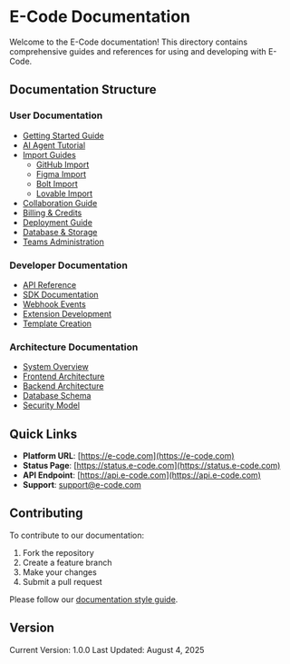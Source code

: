 # E-Code Documentation

Welcome to the E-Code documentation! This directory contains comprehensive guides and references for using and developing with E-Code.

## Documentation Structure

### User Documentation
- [Getting Started Guide](./getting-started.md)
- [AI Agent Tutorial](./ai-agent-tutorial.md)
- [Import Guides](./import-guides/)
  - [GitHub Import](./import-guides/github.md)
  - [Figma Import](./import-guides/figma.md)
  - [Bolt Import](./import-guides/bolt.md)
  - [Lovable Import](./import-guides/lovable.md)
- [Collaboration Guide](./collaboration.md)
- [Billing & Credits](./billing.md)
- [Deployment Guide](./deployment.md)
- [Database & Storage](./database-storage.md)
- [Teams Administration](./teams.md)

### Developer Documentation
- [API Reference](./api-reference.md)
- [SDK Documentation](./sdk/)
- [Webhook Events](./webhooks.md)
- [Extension Development](./extensions.md)
- [Template Creation](./templates.md)

### Architecture Documentation
- [System Overview](./architecture/overview.md)
- [Frontend Architecture](./architecture/frontend.md)
- [Backend Architecture](./architecture/backend.md)
- [Database Schema](./architecture/database.md)
- [Security Model](./architecture/security.md)

## Quick Links

- **Platform URL**: [https://e-code.com](https://e-code.com)
- **Status Page**: [https://status.e-code.com](https://status.e-code.com)
- **API Endpoint**: [https://api.e-code.com](https://api.e-code.com)
- **Support**: support@e-code.com

## Contributing

To contribute to our documentation:

1. Fork the repository
2. Create a feature branch
3. Make your changes
4. Submit a pull request

Please follow our [documentation style guide](./style-guide.md).

## Version

Current Version: 1.0.0
Last Updated: August 4, 2025